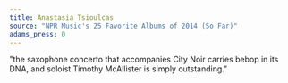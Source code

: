```yaml
---
title: Anastasia Tsioulcas
source: "NPR Music's 25 Favorite Albums of 2014 (So Far)"
adams_press: 0
---
```

"the saxophone concerto that accompanies City Noir carries bebop in its DNA, and soloist Timothy McAllister is simply outstanding."